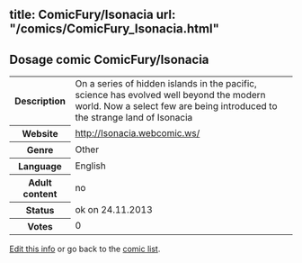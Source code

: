 title: ComicFury/Isonacia
url: "/comics/ComicFury_Isonacia.html"
---
Dosage comic ComicFury/Isonacia
-----------------------------------------

<p id="msg"></p>
<script type="text/javascript">
if (window.location.search === '?edit_info_mail=sent_ok') {
  var elem = document.getElementById("msg");
  elem.innerHTML = 'Edited information sucessfully sent for review, which is usually done daily. Thanks!';
  elem.className = 'ok';
}
</script>
<table class="comicinfo">
<tr>
<th>Description</th><td>On a series of hidden islands in the pacific, science has evolved well beyond the modern world. Now a select few are being introduced to the strange land of Isonacia</td>
</tr>
<tr>
<th>Website</th><td><a href="http://Isonacia.webcomic.ws/">http://Isonacia.webcomic.ws/</a></td>
</tr>
<tr>
<th>Genre</th><td>Other</td>
</tr>
<tr>
<th>Language</th><td>English</td>
</tr>
<tr>
<th>Adult content</th><td>no</td>
</tr>
<tr>
<th>Status</th><td>ok on 24.11.2013</td>
</tr>
<tr>
<th>Votes</th><td>0</td>
</tr>
</table>

[Edit this info](ComicFury_Isonacia_edit.html) or go back to the [comic list](../comic-index.html).
